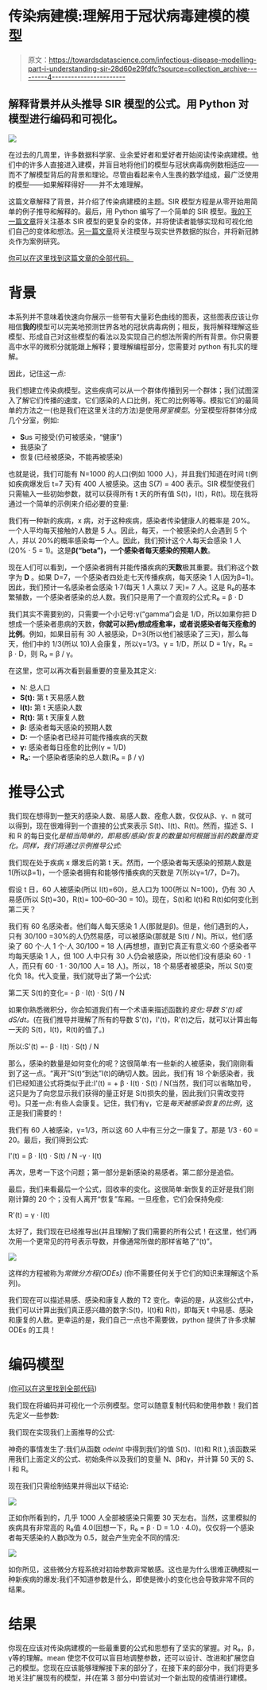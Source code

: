 # 传染病建模:理解用于冠状病毒建模的模型

> 原文：<https://towardsdatascience.com/infectious-disease-modelling-part-i-understanding-sir-28d60e29fdfc?source=collection_archive---------4----------------------->

## 解释背景并从头推导 SIR 模型的公式。用 Python 对模型进行编码和可视化。

![](img/46a3cdbf6f4b456570dbbce7002f4797.png)

在过去的几周里，许多数据科学家、业余爱好者和爱好者开始阅读传染病建模。他们中的许多人直接进入建模，并盲目地将他们的模型与冠状病毒病例数相适应——而不了解模型背后的背景和理论。尽管由看起来令人生畏的数学组成，最广泛使用的模型——如果解释得好——并不太难理解。

这篇文章解释了背景，并介绍了传染病建模的主题。SIR 模型方程是从零开始用简单的例子推导和解释的。最后，用 Python 编写了一个简单的 SIR 模型。[我的下一篇文章](https://medium.com/@hf2000510/infectious-disease-modelling-beyond-the-basic-sir-model-216369c584c4)将关注基本 SIR 模型的更复杂的变体，并将使读者能够实现和可视化他们自己的变体和想法。[另一篇文章](https://medium.com/@hf2000510/infectious-disease-modelling-fit-your-model-to-coronavirus-data-2568e672dbc7)将关注模型与现实世界数据的拟合，并将新冠肺炎作为案例研究。

[你可以在这里找到这篇文章的全部代码。](https://github.com/henrifroese/infectious_disease_modelling/blob/master/part_one.ipynb)

# 背景

本系列并不意味着快速向你展示一些带有大量彩色曲线的图表，这些图表应该让你相信**我的**模型可以完美地预测世界各地的冠状病毒病例；相反，我将解释理解这些模型、形成自己对这些模型的看法以及实现自己的想法所需的所有背景。你只需要高中水平的微积分就能跟上解释；要理解编程部分，您需要对 python 有扎实的理解。

因此，记住这一点:

我们想建立传染病模型。这些疾病可以从一个群体传播到另一个群体；我们试图深入了解它们传播的速度，它们感染的人口比例，死亡的比例等等。模拟它们的最简单的方法之一(也是我们在这里关注的方法)是使用*房室模型*。分室模型将群体分成几个分室，例如:

*   **S**us 可接受(仍可被感染，“健康”)
*   我感染了
*   恢复(已经被感染，不能再被感染)

也就是说，我们可能有 N=1000 的人口(例如 1000 人)，并且我们知道在时间 t(例如疾病爆发后 t=7 天)有 400 人被感染。这由 S(7) = 400 表示。SIR 模型使我们只需输入一些初始参数，就可以获得所有 t 天的所有值 S(t)，I(t)，R(t)。现在我将通过一个简单的示例来介绍必要的变量:

我们有一种新的疾病，x 病，对于这种疾病，感染者传染健康人的概率是 20%。一个人平均每天接触的人数是 5 人。因此，每天，一个被感染的人会遇到 5 个人，并以 20%的概率感染每一个人。因此，我们预计这个人每天会感染 1 人(20% ⋅ 5 = 1)。这是**β(“beta”)，一个感染者每天感染的预期人数**。

现在人们可以看到，一个感染者拥有并能传播疾病的**天数**极其重要。我们称这个数字为 **D** 。如果 D=7，一个感染者四处走七天传播疾病，每天感染 1 人(因为β=1)。因此，我们预计一名感染者会感染 1⋅7(每天 1 人乘以 7 天)= 7 人。这是 R₀的基本繁殖数，一个感染者感染的总人数。我们只是用了一个直观的公式:R₀ = β ⋅ D

我们其实不需要别的，只需要一个小记号:γ(“gamma”)会是 1/D，所以如果你把 D 想成一个感染者患病的天数，**你就可以把γ想成痊愈率，或者说感染者每天痊愈的比例**。例如，如果目前有 30 人被感染，D=3(所以他们被感染了三天)，那么每天，他们中的 1/3(所以 10)人会康复，所以γ=1/3。γ = 1/D，所以 D = 1/γ，R₀ = β ⋅ D，则 R₀ = β / γ。

在这里，您可以再次看到最重要的变量及其定义:

*   N: 总人口
*   **S(t):** 第 t 天易感人数
*   **I(t):** 第 t 天感染人数
*   **R(t):** 第 t 天康复人数
*   **β:** 感染者每天感染的预期人数
*   **D:** 一个感染者已经并可能传播疾病的天数
*   **γ:** 感染者每日痊愈的比例(γ = 1/D)
*   **R₀:** 一个感染者感染的总人数(R₀ = β / γ)

# 推导公式

我们现在想得到一整天的感染人数、易感人数、痊愈人数，仅仅从β、γ、n 就可以得到，现在很难得到一个直接的公式来表示 S(t)、I(t)、R(t)。然而，描述 S、I 和 R 的每日变化*是相当简单的，即易感/感染/恢复的数量如何根据当前的数量而变化。同样，我们将通过示例推导公式:*

我们现在处于疾病 x 爆发后的第 t 天。然而，一个感染者每天感染的预期人数是 1(所以β=1)，一个感染者拥有和能够传播疾病的天数是 7(所以γ=1/7，D=7)。

假设 t 日，60 人被感染(所以 I(t)=60)，总人口为 100(所以 N=100)，仍有 30 人易感(所以 S(t)=30，R(t)= 100–60–30 = 10)。现在，S(t)和 I(t)和 R(t)如何变化到第二天？

我们有 60 名感染者。他们每人每天感染 1 人(那就是β)。但是，他们遇到的人，只有 30/100 =30%的人仍然易感，可以被感染(那就是 S(t) / N)。所以，他们感染了 60 个⋅人 1 个⋅人 30/100 = 18 人(再想想，直到它真正有意义:60 个感染者平均每天感染 1 人，但 100 人中只有 30 人仍会被感染，所以他们没有感染 60 ⋅ 1 人，而只有 60 ⋅ 1 ⋅ 30/100 人= 18 人)。所以，18 个易感者被感染，所以 S(t)变化负 18。代入变量，我们就导出了第一个公式:

第二天 S(t)的变化= - β ⋅ I(t) ⋅ S(t) / N

如果你熟悉微积分，你会知道我们有一个术语来描述函数的*变化:导数 S'(t)或 dS/dt。*(在我们推导并理解了所有的导数 S'(t)，I'(t)，R'(t)之后，就可以计算出每一天的 S(t)，I(t)，R(t)的值了。)

所以:S'(t) =- β ⋅ I(t) ⋅ S(t) / N

那么，感染的数量是如何变化的呢？这很简单:有一些新的人被感染，我们刚刚看到了这一点。“离开”S(t)“到达”I(t)的确切人数。因此，我们有 18 个新感染者，我们已经知道公式将类似于此:I'(t) = + β ⋅ I(t) ⋅ S(t) / N(当然，我们可以省略加号，这只是为了向您显示我们获得的量正好是 S(t)损失的量，因此我们只需改变符号)。只差一点:有些人会康复。记住，我们有γ，它是*每天被感染恢复的比例*，这正是我们需要的！

我们有 60 人被感染，γ=1/3，所以这 60 人中有三分之一康复了。那是 1/3 ⋅ 60 = 20。最后，我们得到公式:

I'(t) = β ⋅ I(t) ⋅ S(t) / N -γ ⋅ I(t)

再次，思考一下这个问题；第一部分是新感染的易感者。第二部分是追偿。

最后，我们来看最后一个公式，回收率的变化。这很简单:新恢复的正好是我们刚刚计算的 20 个；没有人离开“恢复”车厢。一旦痊愈，它们会保持免疫:

R'(t) = γ ⋅ I(t)

太好了，我们现在已经推导出(并且理解)了我们需要的所有公式！在这里，他们再次用一个更常见的符号表示导数，并像通常所做的那样省略了“(t)”。

![](img/95d26c04c58254fde82e400201e6f9d8.png)

这样的方程被称为*常微分方程(ODEs)* (你不需要任何关于它们的知识来理解这个系列)。

我们现在可以描述易感、感染和康复人数的 T2 变化。幸运的是，从这些公式中，我们可以计算出我们真正感兴趣的数字:S(t)，I(t)和 R(t)，即每天 t 中易感、感染和康复的人数。更幸运的是，我们自己一点也不需要做，python 提供了许多求解 ODEs 的工具！

# 编码模型

[(你可以在这里找到全部代码](https://github.com/henrifroese/infectious_disease_modelling/blob/master/part_one.ipynb))

我们现在将编码并可视化一个示例模型。您可以随意复制代码和使用参数！我们首先定义一些参数:

我们现在实现我们上面推导的公式:

神奇的事情发生了:我们从函数 *odeint* 中得到我们的值 S(t)、I(t)和 R(t ),该函数采用我们上面定义的公式、初始条件以及我们的变量 N、β和γ，并计算 50 天的 S、I 和 R。

现在我们只需绘制结果并得出以下结论:

![](img/bd8a4d476f456c2b1eedc2bc7bb15763.png)

正如你所看到的，几乎 1000 人全部被感染只需要 30 天左右。当然，这里模拟的疾病具有非常高的 R₀值 4.0(回想一下，R₀ = β ⋅ D = 1.0 ⋅ 4.0)。仅仅将一个感染者每天感染的人数β改为 0.5，就会产生完全不同的情况:

![](img/f5cfea74ec9a492ad375478ff8673ed1.png)

如你所见，这些微分方程系统对初始参数非常敏感。这也是为什么很难正确模拟一种新疾病的爆发:我们不知道参数是什么，即使是微小的变化也会导致非常不同的结果。

# 结果

你现在应该对传染病建模的一些最重要的公式和思想有了坚实的掌握。对 R₀，β，γ等的理解。mean 使您不仅可以盲目地调整参数，还可以设计、改进和扩展您自己的模型。您现在应该能够理解接下来的部分了，在接下来的部分中，我们将更多地关注扩展现有的模型，并(在第 3 部分中)尝试对一个新出现的疫情进行建模。